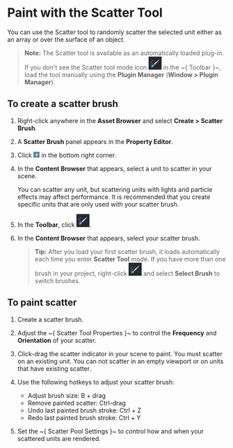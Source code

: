 # Paint with the Scatter Tool

You can use the Scatter tool to randomly scatter the selected unit either as an array or over the surface of an object.

>	**Note:** The Scatter tool is available as an automatically loaded plug-in. If you don't see the Scatter tool mode icon ![](../images/toolbar_icon_scatter.png) in the ~{ Toolbar }~, load the tool manually using the **Plugin Manager** (**Window > Plugin Manager**).

## To create a scatter brush

1.	Right-click anywhere in the **Asset Browser** and select **Create > Scatter Brush**.

2.	A **Scatter Brush** panel appears in the **Property Editor**.

3.	Click ![](../images/icon_add_scatter_unit.png) in the bottom right corner.

4.	In the **Content Browser** that appears, select a unit to scatter in your scene.

	You can scatter any unit, but scattering units with lights and particle effects may affect performance. It is recommended that you create specific units that are only used with your scatter brush.

5.	In the **Toolbar**, click ![](../images/toolbar_icon_scatter.png).

6.	In the **Content Browser** that appears, select your scatter brush.

	> **Tip:** After you load your first scatter brush, it loads automatically each time you enter **Scatter Tool** mode. If you have more than one brush in your project, right-click ![](../images/toolbar_icon_scatter.png) and select **Select Brush** to switch brushes.

## To paint scatter

1.	Create a scatter brush.

2.	Adjust the ~{ Scatter Tool Properties }~ to control the **Frequency** and **Orientation** of your scatter.

3.	Click-drag the scatter indicator in your scene to paint. You must scatter on an existing unit. You can not scatter in an empty viewport or on units that have existing scatter.

4.	Use the following hotkeys to adjust your scatter brush:

	-	Adjust brush size: B + drag
	-	Remove painted scatter: Ctrl-drag
	-	Undo last painted brush stroke: Ctrl + Z
	-	Redo last painted brush stroke: Ctrl + Y

5.	Set the ~{ Scatter Pool Settings }~ to control how and when your scattered units are rendered.
